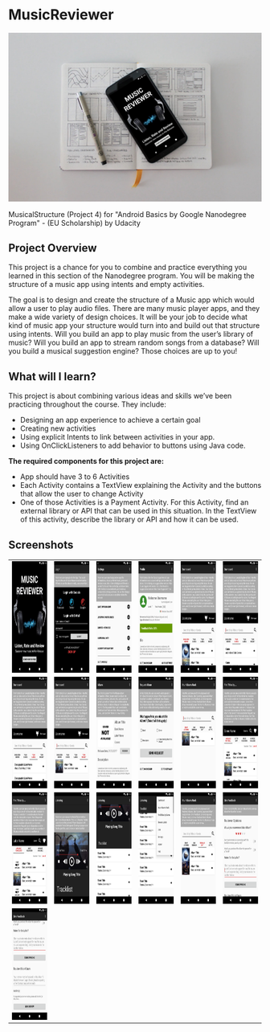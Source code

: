 # MusicReviewer
![Cover](/assets/smartmockups_k7o08541.jpg)

MusicalStructure (Project 4) for "Android Basics by Google Nanodegree Program" - (EU Scholarship) by Udacity

## Project Overview
This project is a chance for you to combine and practice everything you learned in this section of the Nanodegree program. You will be making the structure of a music app using intents and empty activities.

The goal is to design and create the structure of a Music app which would allow a user to play audio files. There are many music player apps, and they make a wide variety of design choices. It will be your job to decide what kind of music app your structure would turn into and build out that structure using intents. Will you build an app to play music from the user’s library of music? Will you build an app to stream random songs from a database? Will you build a musical suggestion engine? Those choices are up to you!

## What will I learn?
This project is about combining various ideas and skills we’ve been practicing throughout the course. They include:

* Designing an app experience to achieve a certain goal
* Creating new activities
* Using explicit Intents to link between activities in your app.
* Using OnClickListeners to add behavior to buttons using Java code.

**The required components for this project are:**
* App should have 3 to 6 Activities
* Each Activity contains a TextView explaining the Activity and the buttons that allow the user to change Activity
* One of those Activities is a Payment Activity. For this Activity, find an external library or API that can be used in this situation. In the TextView of this activity, describe the library or API and how it can be used.

## Screenshots
<table style="margin-left: auto; margin-right: auto;" border="0">
<tbody>
<tr>
<td><img src="https://github.com/Redjack1888/MusicReviewer/blob/master/assets/Screenshot_1583971852.png" width="125" height="222" /></td>
<td><img src="https://github.com/Redjack1888/MusicReviewer/blob/master/assets/Screenshot_1583971910.png" width="125" height="222" /></td>
<td><img src="https://github.com/Redjack1888/MusicReviewer/blob/master/assets/Screenshot_1583971934.png" width="125" height="222" /></td>
<td><img src="https://github.com/Redjack1888/MusicReviewer/blob/master/assets/Screenshot_1583971950.png" width="125" height="222" /></td>
<td><img src="https://github.com/Redjack1888/MusicReviewer/blob/master/assets/Screenshot_1583971980.png" width="125" height="222" /></td>
<td><img src="https://github.com/Redjack1888/MusicReviewer/blob/master/assets/Screenshot_1583971994.png" width="125" height="222" /></td>  
</tr>
<tr>
<td><img src="https://github.com/Redjack1888/MusicReviewer/blob/master/assets/Screenshot_1583971997.png" width="125" height="222" /></td>
<td><img src="https://github.com/Redjack1888/MusicReviewer/blob/master/assets/Screenshot_1583972001.png" width="125" height="222" /></td>
<td><img src="https://github.com/Redjack1888/MusicReviewer/blob/master/assets/Screenshot_1583972009.png" width="125" height="222" /></td>
<td><img src="https://github.com/Redjack1888/MusicReviewer/blob/master/assets/Screenshot_1583972015.png" width="125" height="222" /></td>
<td><img src="https://github.com/Redjack1888/MusicReviewer/blob/master/assets/Screenshot_1583972027.png" width="125" height="222" /></td>
<td><img src="https://github.com/Redjack1888/MusicReviewer/blob/master/assets/Screenshot_1583972053.png" width="125" height="222" /></td>  
</tr>
<tr>
<td><img src="https://github.com/Redjack1888/MusicReviewer/blob/master/assets/Screenshot_1583972067.png" width="125" height="222" /></td>
<td><img src="https://github.com/Redjack1888/MusicReviewer/blob/master/assets/Screenshot_1583972081.png" width="125" height="222" /></td>
<td><img src="https://github.com/Redjack1888/MusicReviewer/blob/master/assets/Screenshot_1583972106.png" width="125" height="222" /></td>
<td><img src="https://github.com/Redjack1888/MusicReviewer/blob/master/assets/Screenshot_1583972122.png" width="125" height="222" /></td>
<td><img src="https://github.com/Redjack1888/MusicReviewer/blob/master/assets/Screenshot_1583972199.png" width="125" height="222" /></td>
<td><img src="https://github.com/Redjack1888/MusicReviewer/blob/master/assets/Screenshot_1583972211.png" width="125" height="222" /></td>  
</tr>
<tr>
<td><img src="https://github.com/Redjack1888/MusicReviewer/blob/master/assets/Screenshot_1583972228.png" width="125" height="222" /></td>
<td></td>
<td></td>
<td></td>
<td></td>
<td></td>  
</tr>    
</tbody>
</table>


